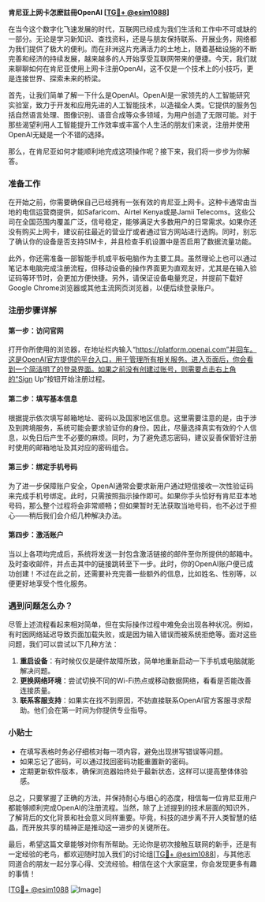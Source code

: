 **肯尼亚上网卡怎麽註冊OpenAI [[TG💪+ @esim1088](https://t.me/s/esim1088)]**

在当今这个数字化飞速发展的时代，互联网已经成为我们生活和工作中不可或缺的一部分。无论是学习新知识、查找资料，还是与朋友保持联系、开展业务，网络都为我们提供了极大的便利。而在非洲这片充满活力的土地上，随着基础设施的不断完善和经济的持续发展，越来越多的人开始享受互联网带来的便捷。今天，我们就来聊聊如何在肯尼亚使用上网卡注册OpenAI，这不仅是一个技术上的小技巧，更是连接世界、探索未来的桥梁。

首先，让我们简单了解一下什么是OpenAI。OpenAI是一家领先的人工智能研究实验室，致力于开发和应用先进的人工智能技术，以造福全人类。它提供的服务包括自然语言处理、图像识别、语音合成等众多领域，为用户创造了无限可能。对于那些渴望利用人工智能提升工作效率或丰富个人生活的朋友们来说，注册并使用OpenAI无疑是一个不错的选择。

那么，在肯尼亚如何才能顺利地完成这项操作呢？接下来，我们将一步步为你解答。

### 准备工作

在开始之前，你需要确保自己已经拥有一张有效的肯尼亚上网卡。这种卡通常由当地的电信运营商提供，如Safaricom、Airtel Kenya或是Jamii Telecoms。这些公司在全国范围内覆盖广泛，信号稳定，能够满足大多数用户的日常需求。如果你还没有购买上网卡，建议前往最近的营业厅或者通过官方网站进行选购。同时，别忘了确认你的设备是否支持SIM卡，并且检查手机设置中是否启用了数据流量功能。

此外，你还需准备一部智能手机或平板电脑作为主要工具。虽然理论上也可以通过笔记本电脑完成注册流程，但移动设备的操作界面更为直观友好，尤其是在输入验证码等环节时，会更加方便快捷。另外，请保证设备电量充足，并提前下载好Google Chrome浏览器或其他主流网页浏览器，以便后续登录账户。

### 注册步骤详解

#### 第一步：访问官网
打开你所使用的浏览器，在地址栏内输入“https://platform.openai.com”并回车。这是OpenAI官方提供的平台入口，用于管理所有相关服务。进入页面后，你会看到一个简洁明了的登录界面。如果之前没有创建过账号，则需要点击右上角的“Sign Up”按钮开始注册过程。

#### 第二步：填写基本信息
根据提示依次填写邮箱地址、密码以及国家地区信息。这里需要注意的是，由于涉及到跨境服务，系统可能会要求验证你的身份。因此，尽量选择真实有效的个人信息，以免日后产生不必要的麻烦。同时，为了避免遗忘密码，建议妥善保管好注册时使用的邮箱地址及其对应的密码组合。

#### 第三步：绑定手机号码
为了进一步保障账户安全，OpenAI通常会要求新用户通过短信接收一次性验证码来完成手机号绑定。此时，只需按照指示操作即可。如果你手头恰好有肯尼亚本地号码，那么整个过程将会非常顺畅；但如果暂时无法获取当地号码，也不必过于担心——稍后我们会介绍几种解决办法。

#### 第四步：激活账户
当以上各项均完成后，系统将发送一封包含激活链接的邮件至你所提供的邮箱中。及时查收邮件，并点击其中的链接跳转至下一步。此时，你的OpenAI账户便已成功创建！不过在此之前，还需要补充完善一些额外的信息，比如姓名、性别等，以便更好地享受个性化服务。

### 遇到问题怎么办？

尽管上述流程看起来相对简单，但在实际操作过程中难免会出现各种状况。例如，有时因网络延迟导致页面加载失败，或是因为输入错误而被系统拒绝等。面对这些问题，我们可以尝试以下几种方法：

1. **重启设备**：有时候仅仅是硬件故障所致，简单地重新启动一下手机或电脑就能解决问题。
2. **更换网络环境**：尝试切换不同的Wi-Fi热点或移动数据网络，看看是否能改善连接质量。
3. **联系客服支持**：如果实在找不到原因，不妨直接联系OpenAI官方客服寻求帮助。他们会在第一时间为你提供专业指导。

### 小贴士

- 在填写表格时务必仔细核对每一项内容，避免出现拼写错误等问题。
- 如果忘记了密码，可以通过找回密码功能重置新的密码。
- 定期更新软件版本，确保浏览器始终处于最新状态，这样可以提高整体体验感。

总之，只要掌握了正确的方法，并保持耐心与细心的态度，相信每一位肯尼亚用户都能够顺利完成OpenAI的注册流程。当然，除了上述提到的技术层面的知识外，了解背后的文化背景和社会意义同样重要。毕竟，科技的进步离不开人类智慧的结晶，而开放共享的精神正是推动这一进步的关键所在。

最后，希望这篇文章能够对你有所帮助。无论你是初次接触互联网的新手，还是有一定经验的老鸟，都欢迎随时加入我们的讨论组[[TG💪+ @esim1088](https://t.me/s/esim1088)]，与其他志同道合的朋友一起分享心得、交流经验。相信在这个大家庭里，你会发现更多有趣的事情！

[[TG💪+ @esim1088](https://t.me/s/esim1088) ![Image](https://i.postimg.cc/4NQfJmqS/Snipaste-2025-05-13-00-14-12.png)]